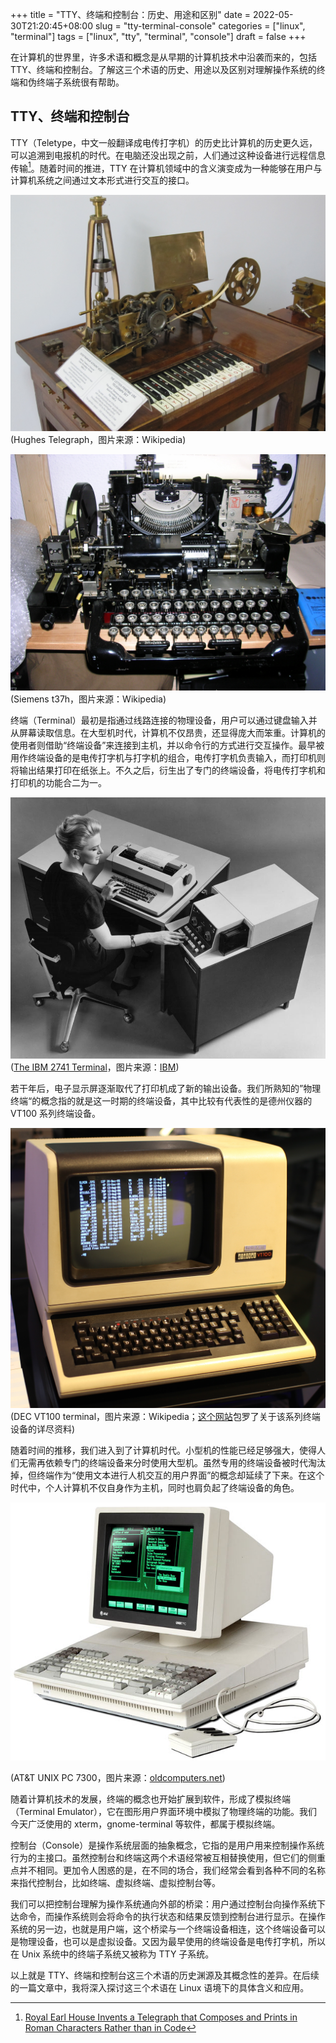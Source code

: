 +++
title = "TTY、终端和控制台：历史、用途和区别"
date = 2022-05-30T21:20:45+08:00
slug = "tty-terminal-console"
categories = ["linux", "terminal"]
tags = ["linux", "tty", "terminal", "console"]
draft = false
+++

在计算机的世界里，许多术语和概念是从早期的计算机技术中沿袭而来的，包括 TTY、终端和控制台。了解这三个术语的历史、用途以及区别对理解操作系统的终端和伪终端子系统很有帮助。

## TTY、终端和控制台

TTY（Teletype，中文一般翻译成电传打字机）的历史比计算机的历史更久远，可以追溯到电报机的时代。在电脑还没出现之前，人们通过这种设备进行远程信息传输[^1]。随着时间的推进，TTY 在计算机领域中的含义演变成为一种能够在用户与计算机系统之间通过文本形式进行交互的接口。

<!-- more -->

[^1]: [Royal Earl House Invents a Telegraph that Composes and Prints in Roman Characters Rather than in Code](https://www.historyofinformation.com/detail.php?id=5483)

![](/img/printing-telegraph.jpg)
(Hughes Telegraph，图片来源：Wikipedia)

![](/img/siemens-t37h-without-cover.jpg)
(Siemens t37h，图片来源：Wikipedia)

终端（Terminal）最初是指通过线路连接的物理设备，用户可以通过键盘输入并从屏幕读取信息。在大型机时代，计算机不仅昂贵，还显得庞大而笨重。计算机的使用者则借助“终端设备”来连接到主机，并以命令行的方式进行交互操作。最早被用作终端设备的是电传打字机与打字机的组合，电传打字机负责输入，而打印机则将输出结果打印在纸张上。不久之后，衍生出了专门的终端设备，将电传打字机和打印机的功能合二为一。

![](/img/the-ibm-2741-terminal.jpg)
([The IBM 2741 Terminal](http://www.columbia.edu/cu/computinghistory/2741.html)，图片来源：[IBM](http://www-03.ibm.com/ibm/history/ibm100/images/icp/Z491903Y91074L07/us__en_us__ibm100__selectric__selectric_2__900x746.jpg))

若干年后，电子显示屏逐渐取代了打印机成了新的输出设备。我们所熟知的”物理终端“的概念指的就是这一时期的终端设备，其中比较有代表性的是德州仪器的 VT100 系列终端设备。

![](/img/dec-vt100-terminal.jpg)
(DEC VT100 terminal，图片来源：Wikipedia；[这个网站](https://www.vt100.net/)包罗了关于该系列终端设备的详尽资料)

随着时间的推移，我们进入到了计算机时代。小型机的性能已经足够强大，使得人们无需再依赖专门的终端设备来分时使用大型机。虽然专用的终端设备被时代淘汰掉，但终端作为“使用文本进行人机交互的用户界面”的概念却延续了下来。在这个时代中，个人计算机不仅自身作为主机，同时也肩负起了终端设备的角色。

![](/img/att-unix-pc-7300.jpg)

(AT&T UNIX PC 7300，图片来源：[oldcomputers.net](https://oldcomputers.net/att-unix-pc.html))

随着计算机技术的发展，终端的概念也开始扩展到软件，形成了模拟终端（Terminal Emulator），它在图形用户界面环境中模拟了物理终端的功能。我们今天广泛使用的 xterm，gnome-terminal 等软件，都属于模拟终端。

控制台（Console）是操作系统层面的抽象概念，它指的是用户用来控制操作系统行为的主接口。虽然控制台和终端这两个术语经常被互相替换使用，但它们的侧重点并不相同。更加令人困惑的是，在不同的场合，我们经常会看到各种不同的名称来指代控制台，比如终端、虚拟终端、虚拟控制台等。

我们可以把控制台理解为操作系统通向外部的桥梁：用户通过控制台向操作系统下达命令，而操作系统则会将命令的执行状态和结果反馈到控制台进行显示。在操作系统的另一边，也就是用户端，这个桥梁与一个终端设备相连，这个终端设备可以是物理设备，也可以是虚拟设备。又因为最早使用的终端设备是电传打字机，所以在 Unix 系统中的终端子系统又被称为 TTY 子系统。

以上就是 TTY、终端和控制台这三个术语的历史渊源及其概念性的差异。在后续的一篇文章中，我将深入探讨这三个术语在 Linux 语境下的具体含义和应用。